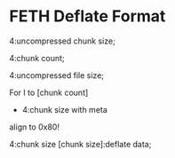 # FETH Deflate Format
4:uncompressed chunk size;

4:chunk count;

4:uncompressed file size;

For I to [chunk count]

* 4:chunk size with meta

align to 0x80!

4:chunk size
[chunk size]:deflate data;
